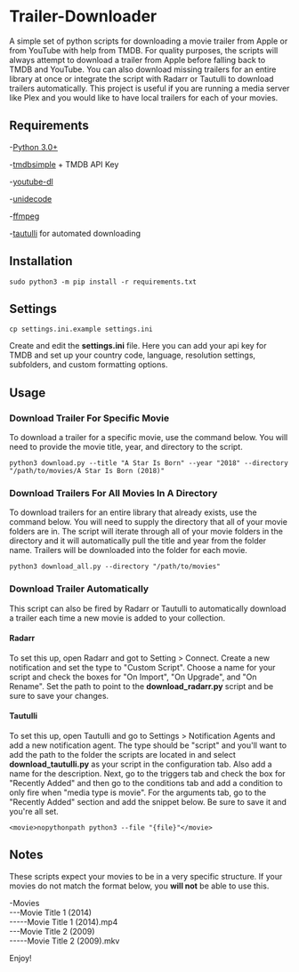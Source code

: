 # Trailer-Downloader
A simple set of python scripts for downloading a movie trailer from Apple or from YouTube with help from TMDB. For quality purposes, the scripts will always attempt to download a trailer from Apple before falling back to TMDB and YouTube. You can also download missing trailers for an entire library at once or integrate the script with Radarr or Tautulli to download trailers automatically. This project is useful if you are running a media server like Plex and you would like to have local trailers for each of your movies.

## Requirements
-[Python 3.0+](https://www.python.org/)

-[tmdbsimple](https://github.com/celiao/tmdbsimple/blob/master/README.rst) + TMDB API Key

-[youtube-dl](https://github.com/rg3/youtube-dl/blob/master/README.md#installation)

-[unidecode](https://github.com/avian2/unidecode)

-[ffmpeg](https://github.com/FFmpeg/FFmpeg)

-[tautulli](https://github.com/Tautulli/Tautulli) for automated downloading

## Installation
```
sudo python3 -m pip install -r requirements.txt
```

## Settings
```
cp settings.ini.example settings.ini
```
Create and edit the **settings.ini** file. Here you can add your api key for TMDB and set up your country code, language, resolution settings, subfolders, and custom formatting options.

## Usage

### Download Trailer For Specific Movie

To download a trailer for a specific movie, use the command below. You will need to provide the movie title, year, and directory to the script.
```
python3 download.py --title "A Star Is Born" --year "2018" --directory "/path/to/movies/A Star Is Born (2018)"
```

### Download Trailers For All Movies In A Directory

To download trailers for an entire library that already exists, use the command below. You will need to supply the directory that all of your movie folders are in. The script will iterate through all of your movie folders in the directory and it will automatically pull the title and year from the folder name. Trailers will be downloaded into the folder for each movie.
```
python3 download_all.py --directory "/path/to/movies"
```

### Download Trailer Automatically

This script can also be fired by Radarr or Tautulli to automatically download a trailer each time a new movie is added to your collection.

#### Radarr
To set this up, open Radarr and got to Setting > Connect. Create a new notification and set the type to "Custom Script". Choose a name for your script and check the boxes for "On Import", "On Upgrade", and "On Rename". Set the path to point to the **download_radarr.py** script and be sure to save your changes.

#### Tautulli
To set this up, open Tautulli and go to Settings > Notification Agents and add a new notification agent. The type should be "script" and you'll want to add the path to the folder the scripts are located in and select **download_tautulli.py** as your script in the configuration tab. Also add a name for the description. Next, go to the triggers tab and check the box for "Recently Added" and then go to the conditions tab and add a condition to only fire when "media type is movie". For the arguments tab, go to the "Recently Added" section and add the snippet below. Be sure to save it and you're all set.
```
<movie>nopythonpath python3 --file "{file}"</movie>
```

## Notes

These scripts expect your movies to be in a very specific structure. If your movies do not match the format below, you **will not** be able to use this.

-Movies  
---Movie Title 1 (2014)  
-----Movie Title 1 (2014).mp4  
---Movie Title 2 (2009)  
-----Movie Title 2 (2009).mkv  

Enjoy!